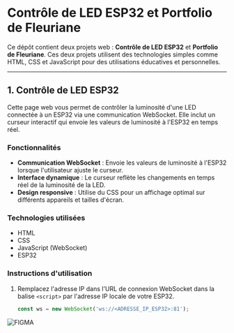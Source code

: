 # Contrôle de LED ESP32 et Portfolio de Fleuriane

Ce dépôt contient deux projets web : **Contrôle de LED ESP32** et **Portfolio de Fleuriane**. Ces deux projets utilisent des technologies simples comme HTML, CSS et JavaScript pour des utilisations éducatives et personnelles.

---

## 1. Contrôle de LED ESP32

Cette page web vous permet de contrôler la luminosité d'une LED connectée à un ESP32 via une communication WebSocket. Elle inclut un curseur interactif qui envoie les valeurs de luminosité à l'ESP32 en temps réel.

### Fonctionnalités
- **Communication WebSocket** : Envoie les valeurs de luminosité à l'ESP32 lorsque l'utilisateur ajuste le curseur.
- **Interface dynamique** : Le curseur reflète les changements en temps réel de la luminosité de la LED.
- **Design responsive** : Utilise du CSS pour un affichage optimal sur différents appareils et tailles d'écran.

### Technologies utilisées
- HTML
- CSS
- JavaScript (WebSocket)
- ESP32

### Instructions d'utilisation
1. Remplacez l'adresse IP dans l'URL de connexion WebSocket dans la balise `<script>` par l'adresse IP locale de votre ESP32.
   ```js
   const ws = new WebSocket('ws://<ADRESSE_IP_ESP32>:81');


![FIGMA](Images/Untitled.png)

